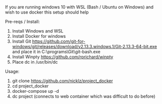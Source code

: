 If you are running windows 10 with WSL (Bash / Ubuntu on Windows) and wish to use docker this setup should help

Pre-reqs / Install:

1. Install Windows and WSL
2. Install Docker for windows
3. Install Git https://github.com/git-for-windows/git/releases/download/v2.13.3.windows.1/Git-2.13.3-64-bit.exe and place it in C:\programs\Git\git-bash.exe
4. Install Winpty https://github.com/rprichard/winpty
5. Place dc in /usr/bin/dc

Usage:

1. git clone https://github.com/nicklz/project_docker
2. cd project_docker 
3. docker-compose up -d
4. dc project (connects to web container which was difficult to do before)

